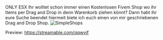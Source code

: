 ONLY ESX 
Ihr wolltet schon immer einen Kostenlosen Fivem Shop wo ihr
Items per Drag and Drop in denn Warenkorb ziehen könnt?
Dann habt ihr eure Suche beendet hiermeit biete ich euch einen von mir geschriebenen Drag and Drop Shop.
![SimpleShops](https://github.com/SimpleMarcel/Fivem-Drag-and-Drop-Shops/assets/102701262/50fa2acd-d503-43f3-b671-82ce15af1b62)

Preview:
https://streamable.com/qqwvjf
